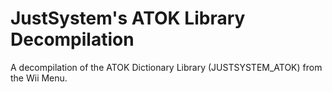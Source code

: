 JustSystem's ATOK Library Decompilation
=======================================
A decompilation of the ATOK Dictionary Library (JUSTSYSTEM_ATOK) from the Wii Menu.


